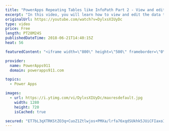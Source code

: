 ```yaml
---
title: "PowerApps Repeating Tables like InfoPath Part 2 - View and edit the data"
excerpt: "In this video, you will learn how to view and edit the data that was entered via the repeating table for this expense report example. You will create cascading galleries to view the data and then use a form to edit the data. There is also a delete button for good measure. Lots of new little tricks here"
originalUrl: https://youtube.com/watch?v=DylxsXIUyDc
type: video
price: Free
length: PT28M24S
publishedDateTime: 2018-06-21T14:40:15Z
heat: 56

featuredContent: "<iframe width=\"800\" height=\"500\" frameborder=\"0\" src=\"https://www.youtube.com/embed/DylxsXIUyDc\" allow=\"accelerometer; autoplay; encrypted-media; gyroscope; picture-in-picture\" allowfullscreen></iframe>"

provider:
  name: PowerApps911
  domain: powerapps911.com

topics:
  - Power Apps

images:
  - url: https://i.ytimg.com/vi/DylxsXIUyDc/maxresdefault.jpg
    width: 1280
    height: 720
    isCached: true

secured: "ET7bL3qXTRKStZO3q+CuoZ1Ztlwjos+PMXa/lrfa76xqdSUkhk5JUiCFIaxoIYO01U2PwtmrdXm+qWi594QpXW0J2oYjAzuWgTWF40Wf3tdU8+pq/dVpOAcCcOj2TeuqFWyIIWRGuRyiBo35RjwK9h2NjjDqNQy8ewIRH13NFbZKLIjX09bkOJWd381wkwkI8oeJnCuhvMFqH+B+FLl/5dvu43HSvBUXLvZZVJMs1sT/9V3AZmkw2TDw72LQsKLrL6guCBTqsyHS6758Qt7K26yYVv2ZIB9YZnR5ur2khiO9NntoiHK4hEREsVvGzi5zR2DCrXH/myHAdTQLUrNO1F09mCrCN7aXwn1h8RhIIn7KcrHwWSX6MeJnyr+e1T5TGKBMP17bta3RBPzNmhi2g8Z+xC/epMW+IbSekLj9D6A=;JDepwafBwiSOFDWeuDWRGg=="
---
```


